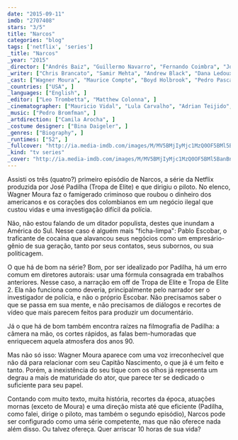 ```yaml
---
date: "2015-09-11"
imdb: "2707408"
stars: "3/5"
title: "Narcos"
categories: "blog"
tags: ['netflix', 'series']
_title: "Narcos"
_year: "2015"
_director: ["Andrés Baiz", "Guillermo Navarro", "Fernando Coimbra", "José Padilha", ]
_writer: ["Chris Brancato", "Samir Mehta", "Andrew Black", "Dana Ledoux Miller", "Carlo Bernard", "Doug Miro", "Dana Calvo", "Nick Schenk", "Paul Eckstein", ]
_cast: ["Wagner Moura", "Maurice Compte", "Boyd Holbrook", "Pedro Pascal", "Joanna Christie", "Roberto Urbina", "Ana de la Reguera", "Danielle Kennedy", "Stephanie Sigman", ]
_countries: ["USA", ]
_languages: ["English", ]
_editor: ["Leo Trombetta", "Matthew Colonna", ]
_cinematographer: ["Mauricio Vidal", "Lula Carvalho", "Adrian Teijido", ]
_music: ["Pedro Bromfman", ]
_artdirection: ["Camila Arocha", ]
_costume designer: ["Bina Daigeler", ]
_genres: ["Biography", ]
_runtimes: ["52", ]
_fullcover: "http://ia.media-imdb.com/images/M/MV5BMjIyMjc1MzQ0OF5BMl5BanBnXkFtZTgwNTM4NDcyNjE@.jpg"
_kind: "tv series"
_cover: "http://ia.media-imdb.com/images/M/MV5BMjIyMjc1MzQ0OF5BMl5BanBnXkFtZTgwNTM4NDcyNjE@._V1._SX97_SY140_.jpg"
---
```

Assisti os três (quatro?) primeiro episódio de Narcos, a série da Netflix produzida por José Padilha (Tropa de Elite) e que dirigiu o piloto. No elenco, Wagner Moura faz o famigerado criminoso que roubou o dinheiro dos americanos e os corações dos colombianos em um negócio ilegal que custou vidas e uma investigação difícil da polícia.

Não, não estou falando de um ditador populista, destes que inundam a América do Sul. Nesse caso é alguém mais "ficha-limpa": Pablo Escobar, o traficante de cocaína que alavancou seus negócios como um empresário-gênio de sua geração, tanto por seus contatos, seus subornos, ou sua politicagem.

O que há de bom na série? Bom, por ser idealizado por Padilha, há um erro comum em diretores autorais: usar uma fórmula consagrada em trabalhos anteriores. Nesse caso, a narração em off de Tropa de Elite e Tropa de Elite 2. Ela não funciona como deveria, principalmente pelo narrador ser o investigador de polícia, e não o próprio Escobar. Não precisamos saber o que se passa em sua mente, e não precisamos de diálogos e recortes de vídeo que mais parecem feitos para produzir um documentário.

Já o que há de bom também encontra raízes na filmografia de Padilha: a câmera na mão, os cortes rápidos, as falas bem-humoradas que enriquecem aquela atmosfera dos anos 90.

Mas não só isso: Wagner Moura aparece com uma voz irreconhecível que não dá para relacionar com seu Capitão Nascimento, o que já é um feito e tanto. Porém, a inexistência do seu tique com os olhos já representa um degrau a mais de maturidade do ator, que parece ter se dedicado o suficiente para seu papel.

Contando com muito texto, muita história, recortes da época, atuações mornas (exceto de Moura) e uma direção mista até que eficiente (Padilha, como falei, dirige o piloto, mas também o segundo episódio), Narcos pode ser configurado como uma série competente, mas que não oferece nada além disso. Ou talvez ofereça. Quer arriscar 10 horas de sua vida?
